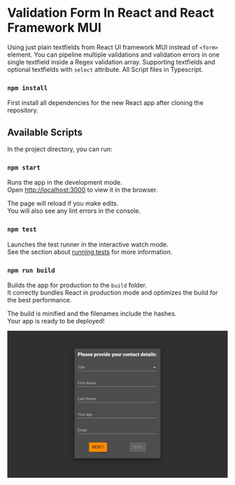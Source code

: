 # Validation Form In React and React Framework MUI

Using just plain textfields from React UI framework MUI instead of `<form>` element.
You can pipeline multiple validations and validation errors in one single textfield inside a Regex validation array.
Supporting textfields and optional textfields with `select` attribute.
All Script files in Typescript.

### `npm install`

First install all dependencies for the new React app after cloning the repository.

## Available Scripts

In the project directory, you can run:

### `npm start`

Runs the app in the development mode.\
Open [http://localhost:3000](http://localhost:3000) to view it in the browser.

The page will reload if you make edits.\
You will also see any lint errors in the console.

### `npm test`

Launches the test runner in the interactive watch mode.\
See the section about [running tests](https://facebook.github.io/create-react-app/docs/running-tests) for more information.

### `npm run build`

Builds the app for production to the `build` folder.\
It correctly bundles React in production mode and optimizes the build for the best performance.

The build is minified and the filenames include the hashes.\
Your app is ready to be deployed!

![Screenshot](./screenshot.jpg)
